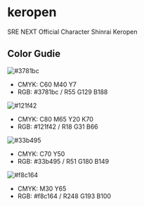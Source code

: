 # keropen
SRE NEXT Official Character Shinrai Keropen

## Color Gudie

![#3781bc](https://placehold.co/90x15/3781bc/3781bc.png)
- CMYK: C60 M40 Y7
- RGB: #3781bc / R55 G129 B188


![#121f42](https://placehold.co/90x15/121f42/121f42.png)

- CMYK: C80 M65 Y20 K70
- RGB: #121f42 / R18 G31 B66

![#33b495](https://placehold.co/90x15/33b495/33b495.png)

- CMYK: C70 Y50
- RGB: #33b495 / R51 G180 B149

![#f8c164](https://placehold.co/90x15/f8c164/f8c164.png)

- CMYK: M30 Y65
- RGB: #f8c164 / R248 G193 B100

